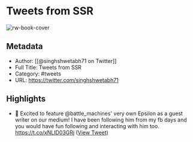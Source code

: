# Tweets from SSR

![rw-book-cover](https://pbs.twimg.com/profile_images/1718690796877025280/imcVEjoa.jpg)

## Metadata
- Author: [[@singhshwetabh71 on Twitter]]
- Full Title: Tweets from SSR
- Category: #tweets
- URL: https://twitter.com/singhshwetabh71

## Highlights
- 🚀 Excited to feature @battle_machines' very own Epsilon as a guest writer on our medium! 
  I have been following him from my fb days and you would have fun following and interacting with him too.
  https://t.co/xNLID03GRj ([View Tweet](https://twitter.com/singhshwetabh71/status/1657597793416912897))
